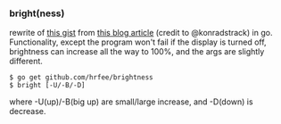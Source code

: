 ### bright(ness)

rewrite of [this gist](https://gist.github.com/konradstrack/18fd96bd9d734f17f62f) from [this blog article](https://konradstrack.ninja/blog/changing-screen-brightness-in-accordance-with-human-perception/) (credit to @konradstrack) in go. Functionality, except the program won't fail if the display is turned off, brightness can increase all the way to 100%, and the args are slightly different.

```shell
$ go get github.com/hrfee/brightness
$ bright [-U/-B/-D]
```

where -U(up)/-B(big up) are small/large increase, and -D(down) is decrease.
